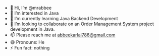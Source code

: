 - 👋 Hi, I’m @mrabbee
- 👀 I’m interested in Java
- 🌱 I’m currently learning Java Backend Development
- 💞️ I’m looking to collaborate on an Order Management System project development in Java.
- 📫 Please reach me at abbeekarlal786@gmail.com
- 😄 Pronouns: He
- ⚡ Fun fact: nothing

<!---
mrabbee/mrabbee is a ✨ special ✨ repository because its `README.md` (this file) appears on your GitHub profile.
You can click the Preview link to take a look at your changes.
--->
